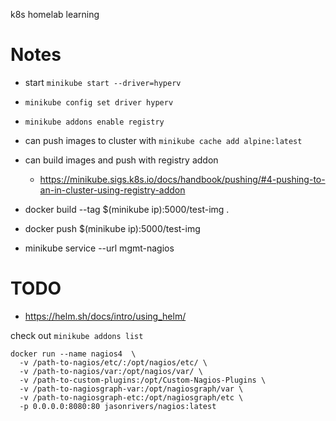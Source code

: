 
k8s homelab learning

# Notes

- start `minikube start --driver=hyperv`
- `minikube config set driver hyperv`
- `minikube addons enable registry`

- can push images to cluster with `minikube cache add alpine:latest`

- can build images and push with registry addon
    - https://minikube.sigs.k8s.io/docs/handbook/pushing/#4-pushing-to-an-in-cluster-using-registry-addon

- docker build --tag $(minikube ip):5000/test-img .
- docker push $(minikube ip):5000/test-img

- minikube service --url mgmt-nagios

# TODO

- https://helm.sh/docs/intro/using_helm/

check out `minikube addons list`


```
docker run --name nagios4  \
  -v /path-to-nagios/etc/:/opt/nagios/etc/ \
  -v /path-to-nagios/var:/opt/nagios/var/ \
  -v /path-to-custom-plugins:/opt/Custom-Nagios-Plugins \
  -v /path-to-nagiosgraph-var:/opt/nagiosgraph/var \
  -v /path-to-nagiosgraph-etc:/opt/nagiosgraph/etc \
  -p 0.0.0.0:8080:80 jasonrivers/nagios:latest
  ```
